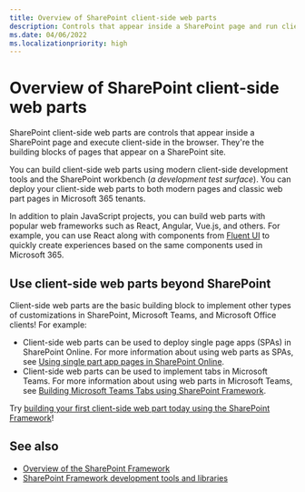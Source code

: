 ```yaml
---
title: Overview of SharePoint client-side web parts
description: Controls that appear inside a SharePoint page and run client-side browser; the building blocks of pages that appear on a SharePoint site.
ms.date: 04/06/2022
ms.localizationpriority: high
---
```


# Overview of SharePoint client-side web parts

SharePoint client-side web parts are controls that appear inside a SharePoint page and execute client-side in the browser. They're the building blocks of pages that appear on a SharePoint site.

You can build client-side web parts using modern client-side development tools and the SharePoint workbench (*a development test surface*). You can deploy your client-side web parts to both modern pages and classic web part pages in Microsoft 365 tenants.

In addition to plain JavaScript projects, you can build web parts with popular web frameworks such as React, Angular, Vue.js, and others. For example, you can use React along with components from [Fluent UI](https://developer.microsoft.com/fluentui#/) to quickly create experiences based on the same components used in Microsoft 365.

## Use client-side web parts beyond SharePoint

Client-side web parts are the basic building block to implement other types of customizations in SharePoint, Microsoft Teams, and Microsoft Office clients! For example:

- Client-side web parts can be used to deploy single page apps (SPAs) in SharePoint Online. For more information about using web parts as SPAs, see [Using single part app pages in SharePoint Online](single-part-app-pages.md).
- Client-side web parts can be used to implement tabs in Microsoft Teams. For more information about using web parts in Microsoft Teams, see [Building Microsoft Teams Tabs using SharePoint Framework](../integrate-with-teams-introduction.md).


Try [building your first client-side web part today using the SharePoint Framework](get-started/build-a-hello-world-web-part.md)!

## See also

- [Overview of the SharePoint Framework](../sharepoint-framework-overview.md)
- [SharePoint Framework development tools and libraries](../tools-and-libraries.md)
